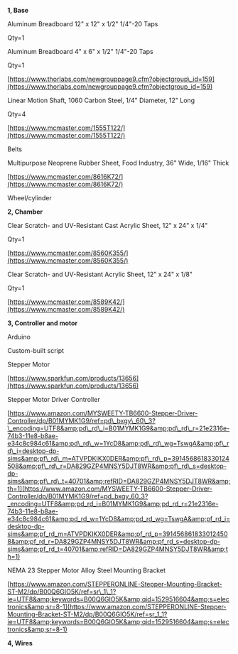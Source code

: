 **1, Base**

Aluminum Breadboard 12&quot; x 12&quot; x 1/2&quot; 1/4&quot;-20 Taps

Qty=1

Aluminum Breadboard 4&quot; x 6&quot; x 1/2&quot; 1/4&quot;-20 Taps

Qty=1

[https://www.thorlabs.com/newgrouppage9.cfm?objectgroup\_id=159](https://www.thorlabs.com/newgrouppage9.cfm?objectgroup_id=159)

Linear Motion Shaft, 1060 Carbon Steel, 1/4&quot; Diameter, 12&quot; Long

Qty=4

[https://www.mcmaster.com/1555T122/](https://www.mcmaster.com/1555T122/)

Belts

Multipurpose Neoprene Rubber Sheet, Food Industry, 36&quot; Wide, 1/16&quot; Thick

[https://www.mcmaster.com/8616K72/](https://www.mcmaster.com/8616K72/)

Wheel/cylinder

**2, Chamber**

Clear Scratch- and UV-Resistant Cast Acrylic Sheet, 12&quot; x 24&quot; x 1/4&quot;

Qty=1

[https://www.mcmaster.com/8560K355/](https://www.mcmaster.com/8560K355/)

Clear Scratch- and UV-Resistant Acrylic Sheet, 12&quot; x 24&quot; x 1/8&quot;

Qty=1

[https://www.mcmaster.com/8589K42/](https://www.mcmaster.com/8589K42/)

**3, Controller and motor**

Arduino

Custom-built script

Stepper Motor

[https://www.sparkfun.com/products/13656](https://www.sparkfun.com/products/13656)

Stepper Motor Driver Controller

[https://www.amazon.com/MYSWEETY-TB6600-Stepper-Driver-Controller/dp/B01MYMK1G9/ref=pd\_bxgy\_60\_3?\_encoding=UTF8&amp;pd\_rd\_i=B01MYMK1G9&amp;pd\_rd\_r=21e2316e-74b3-11e8-b8ae-e34c8c984c61&amp;pd\_rd\_w=1YcD8&amp;pd\_rd\_wg=TswgA&amp;pf\_rd\_i=desktop-dp-sims&amp;pf\_rd\_m=ATVPDKIKX0DER&amp;pf\_rd\_p=3914568618330124508&amp;pf\_rd\_r=DA829GZP4MNSY5DJT8WR&amp;pf\_rd\_s=desktop-dp-sims&amp;pf\_rd\_t=40701&amp;refRID=DA829GZP4MNSY5DJT8WR&amp;th=1](https://www.amazon.com/MYSWEETY-TB6600-Stepper-Driver-Controller/dp/B01MYMK1G9/ref=pd_bxgy_60_3?_encoding=UTF8&amp;pd_rd_i=B01MYMK1G9&amp;pd_rd_r=21e2316e-74b3-11e8-b8ae-e34c8c984c61&amp;pd_rd_w=1YcD8&amp;pd_rd_wg=TswgA&amp;pf_rd_i=desktop-dp-sims&amp;pf_rd_m=ATVPDKIKX0DER&amp;pf_rd_p=3914568618330124508&amp;pf_rd_r=DA829GZP4MNSY5DJT8WR&amp;pf_rd_s=desktop-dp-sims&amp;pf_rd_t=40701&amp;refRID=DA829GZP4MNSY5DJT8WR&amp;th=1)

NEMA 23 Stepper Motor Alloy Steel Mounting Bracket

[https://www.amazon.com/STEPPERONLINE-Stepper-Mounting-Bracket-ST-M2/dp/B00Q6GIO5K/ref=sr\_1\_1?ie=UTF8&amp;keywords=B00Q6GIO5K&amp;qid=1529516604&amp;s=electronics&amp;sr=8-1](https://www.amazon.com/STEPPERONLINE-Stepper-Mounting-Bracket-ST-M2/dp/B00Q6GIO5K/ref=sr_1_1?ie=UTF8&amp;keywords=B00Q6GIO5K&amp;qid=1529516604&amp;s=electronics&amp;sr=8-1)

**4, Wires**